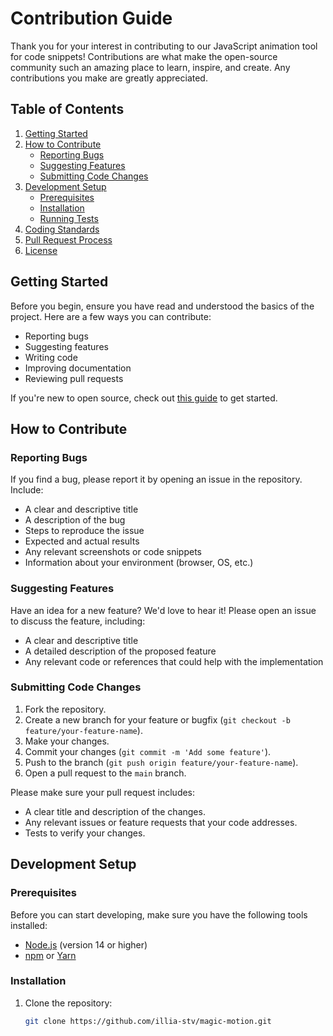 # Contribution Guide

Thank you for your interest in contributing to our JavaScript animation tool for code snippets! Contributions are what make the open-source community such an amazing place to learn, inspire, and create. Any contributions you make are greatly appreciated.

## Table of Contents

1. [Getting Started](#getting-started)
2. [How to Contribute](#how-to-contribute)
   - [Reporting Bugs](#reporting-bugs)
   - [Suggesting Features](#suggesting-features)
   - [Submitting Code Changes](#submitting-code-changes)
3. [Development Setup](#development-setup)
   - [Prerequisites](#prerequisites)
   - [Installation](#installation)
   - [Running Tests](#running-tests)
4. [Coding Standards](#coding-standards)
5. [Pull Request Process](#pull-request-process)
6. [License](#license)

## Getting Started

Before you begin, ensure you have read and understood the basics of the project. Here are a few ways you can contribute:

- Reporting bugs
- Suggesting features
- Writing code
- Improving documentation
- Reviewing pull requests

If you're new to open source, check out [this guide](https://opensource.guide/how-to-contribute/) to get started.

## How to Contribute

### Reporting Bugs

If you find a bug, please report it by opening an issue in the repository. Include:

- A clear and descriptive title
- A description of the bug
- Steps to reproduce the issue
- Expected and actual results
- Any relevant screenshots or code snippets
- Information about your environment (browser, OS, etc.)

### Suggesting Features

Have an idea for a new feature? We'd love to hear it! Please open an issue to discuss the feature, including:

- A clear and descriptive title
- A detailed description of the proposed feature
- Any relevant code or references that could help with the implementation

### Submitting Code Changes

1. Fork the repository.
2. Create a new branch for your feature or bugfix (`git checkout -b feature/your-feature-name`).
3. Make your changes.
4. Commit your changes (`git commit -m 'Add some feature'`).
5. Push to the branch (`git push origin feature/your-feature-name`).
6. Open a pull request to the `main` branch.

Please make sure your pull request includes:

- A clear title and description of the changes.
- Any relevant issues or feature requests that your code addresses.
- Tests to verify your changes.

## Development Setup

### Prerequisites

Before you can start developing, make sure you have the following tools installed:

- [Node.js](https://nodejs.org/) (version 14 or higher)
- [npm](https://www.npmjs.com/) or [Yarn](https://yarnpkg.com/)

### Installation

1. Clone the repository:
   ```bash
   git clone https://github.com/illia-stv/magic-motion.git
